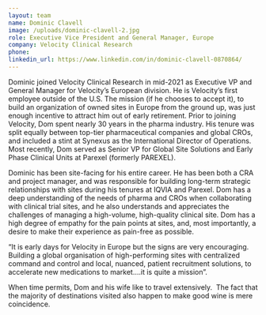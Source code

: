 ```yaml
---
layout: team
name: Dominic Clavell
image: /uploads/dominic-clavell-2.jpg
role: Executive Vice President and General Manager, Europe
company: Velocity Clinical Research
phone:
linkedin_url: https://www.linkedin.com/in/dominic-clavell-0870864/
---
```


Dominic joined Velocity Clinical Research in mid-2021 as Executive VP and General Manager for Velocity’s European division. He is Velocity’s first employee outside of the U.S. The mission (if he chooses to accept it), to build an organization of owned sites in Europe from the ground up, was just enough incentive to attract him out of early retirement. Prior to joining Velocity, Dom spent nearly 30 years in the pharma industry. His tenure was split equally between top-tier pharmaceutical companies and global CROs, and included a stint at Synexus as the International Director of Operations. Most recently, Dom served as Senior VP for Global Site Solutions and Early Phase Clinical Units at Parexel (formerly PAREXEL).

Dominic has been site-facing for his entire career. He has been both a CRA and project manager, and was responsible for building long-term strategic relationships with sites during his tenures at IQVIA and Parexel. Dom has a deep understanding of the needs of pharma and CROs when collaborating with clinical trial sites, and he also understands and appreciates the challenges of managing a high-volume, high-quality clinical site. Dom has a high degree of empathy for the pain points at sites, and, most importantly, a desire to make their experience as pain-free as possible.&nbsp;&nbsp;

“It is early days for Velocity in Europe but the signs are very encouraging.&nbsp; Building a global organisation of high-performing sites with centralized command and control and local, nuanced, patient recruitment solutions, to accelerate new medications to market….it is quite a mission”.&nbsp;

When time permits, Dom and his wife like to travel extensively.&nbsp; The fact that the majority of destinations visited also happen to make good wine is mere coincidence.
